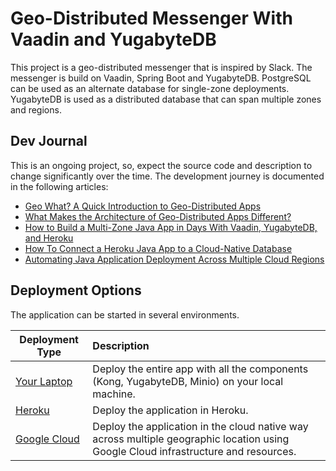 # Geo-Distributed Messenger With Vaadin and YugabyteDB

This project is a geo-distributed messenger that is inspired by Slack. The messenger is build on Vaadin, Spring Boot and YugabyteDB. PostgreSQL can be used as an alternate database for single-zone deployments. YugabyteDB is used as a distributed database that can span multiple zones and regions. 

## Dev Journal

This is an ongoing project, so, expect the source code and description to change significantly over the time. The development journey is documented in the following articles:
* [Geo What? A Quick Introduction to Geo-Distributed Apps](https://dzone.com/articles/geo-what-a-quick-introduction-to-geo-distributed-a)
* [What Makes the Architecture of Geo-Distributed Apps Different?](https://dzone.com/articles/what-makes-the-architecture-of-geo-distributed-app)
* [How to Build a Multi-Zone Java App in Days With Vaadin, YugabyteDB, and Heroku](https://dzone.com/articles/how-to-build-a-multi-zone-java-app-in-days-with-va)
* [How To Connect a Heroku Java App to a Cloud-Native Database](https://dzone.com/articles/how-to-connect-a-heroku-app-to-a-yugabytedb-manage)
* [Automating Java Application Deployment Across Multiple Cloud Regions](https://dzone.com/articles/automating-java-application-deployment-across-mult)


## Deployment Options

The application can be started in several environments.

| Deployment Type    | Description   |         
| ------------------ |:--------------|
| [Your Laptop](local_deployment.md)        | Deploy the entire app with all the components (Kong, YugabyteDB, Minio) on your local machine.|
| [Heroku](heroku_deployment.md)             | Deploy the application in Heroku.     |
| [Google Cloud](gcloud_deployment.md)       | Deploy the application in the cloud native way across multiple geographic location using Google Cloud infrastructure and resources.     |
